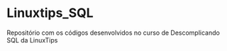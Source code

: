 # Linuxtips_SQL
Repositório com os códigos desenvolvidos no curso de Descomplicando SQL da LinuxTips
